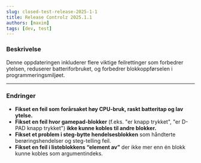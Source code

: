 ```yaml
---
slug: closed-test-release-2025-1-1
title: Release Controlz 2025.1.1
authors: [maxim]
tags: [dev, test]
---
```


### Beskrivelse

Denne oppdateringen inkluderer flere viktige feilrettinger som forbedrer ytelsen, reduserer batteriforbruket, og forbedrer blokkoppførselen i programmeringsmiljøet.

<!-- truncate -->
---

### Endringer

- **Fikset en feil som forårsaket høy CPU-bruk, raskt batteritap og lav ytelse.**
- **Fikset en feil hvor gamepad-blokker** (f.eks. "er knapp trykket", "er D-PAD knapp trykket") **ikke kunne kobles til andre blokker.**
- **Fikset et problem i steg-bytte hendelsesblokken** som håndterte berøringshendelser og steg-telling feil.
- **Fikset en feil i listeblokkens “element av”** der ikke mer enn én blokk kunne kobles som argumentindeks.